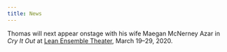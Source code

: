 ```yaml
---
title: News
---
```


Thomas will next appear onstage with his wife Maegan McNerney Azar in _Cry It Out_ at [Lean Ensemble Theater](http://www.leanensemble.org/), March 19&ndash;29, 2020.
